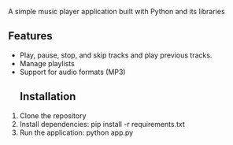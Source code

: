 A simple music player application built with Python and its libraries
## Features

- Play, pause, stop, and skip tracks and play previous tracks.
- Manage playlists
- Support for  audio formats (MP3)
  ## Installation

1. Clone the repository
2. Install dependencies:
   pip install -r requirements.txt
3. Run the application:
   python app.py


